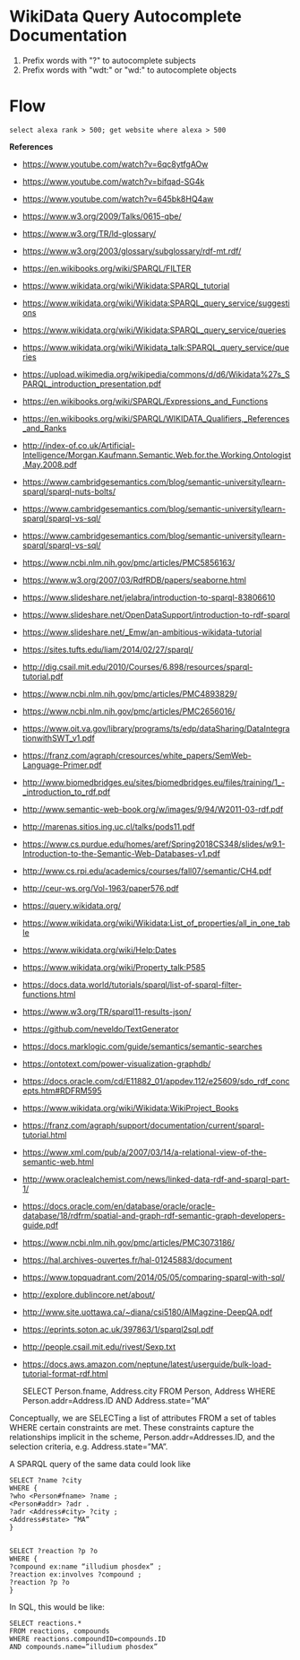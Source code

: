 # WikiData Query Autocomplete Documentation
1. Prefix words with "?" to autocomplete subjects
2. Prefix words with "wdt:" or "wd:" to autocomplete objects

# Flow

    select alexa rank > 500; get website where alexa > 500

**References**
* https://www.youtube.com/watch?v=6qc8ytfgAOw
* https://www.youtube.com/watch?v=bifqad-SG4k
* https://www.youtube.com/watch?v=645bk8HQ4aw
* https://www.w3.org/2009/Talks/0615-qbe/
* https://www.w3.org/TR/ld-glossary/
* https://www.w3.org/2003/glossary/subglossary/rdf-mt.rdf/
* https://en.wikibooks.org/wiki/SPARQL/FILTER
* https://www.wikidata.org/wiki/Wikidata:SPARQL_tutorial
* https://www.wikidata.org/wiki/Wikidata:SPARQL_query_service/suggestions
* https://www.wikidata.org/wiki/Wikidata:SPARQL_query_service/queries
* https://www.wikidata.org/wiki/Wikidata_talk:SPARQL_query_service/queries
* https://upload.wikimedia.org/wikipedia/commons/d/d6/Wikidata%27s_SPARQL_introduction_presentation.pdf
* https://en.wikibooks.org/wiki/SPARQL/Expressions_and_Functions
* https://en.wikibooks.org/wiki/SPARQL/WIKIDATA_Qualifiers,_References_and_Ranks
* http://index-of.co.uk/Artificial-Intelligence/Morgan.Kaufmann.Semantic.Web.for.the.Working.Ontologist.May.2008.pdf
* https://www.cambridgesemantics.com/blog/semantic-university/learn-sparql/sparql-nuts-bolts/
* https://www.cambridgesemantics.com/blog/semantic-university/learn-sparql/sparql-vs-sql/
* https://www.cambridgesemantics.com/blog/semantic-university/learn-sparql/sparql-vs-sql/
* https://www.ncbi.nlm.nih.gov/pmc/articles/PMC5856163/
* https://www.w3.org/2007/03/RdfRDB/papers/seaborne.html
* https://www.slideshare.net/jelabra/introduction-to-sparql-83806610
* https://www.slideshare.net/OpenDataSupport/introduction-to-rdf-sparql
* https://www.slideshare.net/_Emw/an-ambitious-wikidata-tutorial
* https://sites.tufts.edu/liam/2014/02/27/sparql/
* http://dig.csail.mit.edu/2010/Courses/6.898/resources/sparql-tutorial.pdf
* https://www.ncbi.nlm.nih.gov/pmc/articles/PMC4893829/
* https://www.ncbi.nlm.nih.gov/pmc/articles/PMC2656016/
* https://www.oit.va.gov/library/programs/ts/edp/dataSharing/DataIntegrationwithSWT_v1.pdf
* https://franz.com/agraph/cresources/white_papers/SemWeb-Language-Primer.pdf
* http://www.biomedbridges.eu/sites/biomedbridges.eu/files/training/1_-_introduction_to_rdf.pdf
* http://www.semantic-web-book.org/w/images/9/94/W2011-03-rdf.pdf
* http://marenas.sitios.ing.uc.cl/talks/pods11.pdf
* https://www.cs.purdue.edu/homes/aref/Spring2018CS348/slides/w9.1-Introduction-to-the-Semantic-Web-Databases-v1.pdf
* http://www.cs.rpi.edu/academics/courses/fall07/semantic/CH4.pdf
* http://ceur-ws.org/Vol-1963/paper576.pdf
* https://query.wikidata.org/
* https://www.wikidata.org/wiki/Wikidata:List_of_properties/all_in_one_table
* https://www.wikidata.org/wiki/Help:Dates
* https://www.wikidata.org/wiki/Property_talk:P585
* https://docs.data.world/tutorials/sparql/list-of-sparql-filter-functions.html
* https://www.w3.org/TR/sparql11-results-json/
* https://github.com/neveldo/TextGenerator
* https://docs.marklogic.com/guide/semantics/semantic-searches
* https://ontotext.com/power-visualization-graphdb/
* https://docs.oracle.com/cd/E11882_01/appdev.112/e25609/sdo_rdf_concepts.htm#RDFRM595
* https://www.wikidata.org/wiki/Wikidata:WikiProject_Books
* https://franz.com/agraph/support/documentation/current/sparql-tutorial.html
* https://www.xml.com/pub/a/2007/03/14/a-relational-view-of-the-semantic-web.html
* http://www.oraclealchemist.com/news/linked-data-rdf-and-sparql-part-1/
* https://docs.oracle.com/en/database/oracle/oracle-database/18/rdfrm/spatial-and-graph-rdf-semantic-graph-developers-guide.pdf
* https://www.ncbi.nlm.nih.gov/pmc/articles/PMC3073186/
* https://hal.archives-ouvertes.fr/hal-01245883/document
* https://www.topquadrant.com/2014/05/05/comparing-sparql-with-sql/
* http://explore.dublincore.net/about/
* http://www.site.uottawa.ca/~diana/csi5180/AIMagzine-DeepQA.pdf
* https://eprints.soton.ac.uk/397863/1/sparql2sql.pdf
* http://people.csail.mit.edu/rivest/Sexp.txt
* https://docs.aws.amazon.com/neptune/latest/userguide/bulk-load-tutorial-format-rdf.html

    SELECT Person.fname, Address.city
    FROM Person, Address
    WHERE Person.addr=Address.ID
    AND Address.state=”MA”

Conceptually, we are SELECTing a list of attributes FROM a set of tables WHERE certain constraints are met. These constraints capture the relationships implicit in the scheme, Person.addr=Addresses.ID, and the selection criteria, e.g. Address.state=”MA”.

A SPARQL query of the same data could look like

    SELECT ?name ?city
    WHERE {
    ?who <Person#fname> ?name ;
    <Person#addr> ?adr .
    ?adr <Address#city> ?city ;
    <Address#state> “MA”
    }


    SELECT ?reaction ?p ?o
    WHERE {
    ?compound ex:name “illudium phosdex” ;
    ?reaction ex:involves ?compound ;
    ?reaction ?p ?o
    }

In SQL, this would be like:

    SELECT reactions.*
    FROM reactions, compounds
    WHERE reactions.compoundID=compounds.ID
    AND compounds.name=”illudium phosdex”